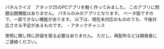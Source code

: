 パネルクイズ　アタック25のPCアプリを軽く作ってみました。
このアプリに問題出題機能はありません。
パネルのみのアプリとなります。
ベータ版ですので、一部できない機能があります。
以下は、現在未対応のもののうち、今後対応させる予定があるものです。
・アタックチャンス

使用に関し特に許諾を取る必要はありません。
ただし、再配布などは開発者にご連絡ください。
